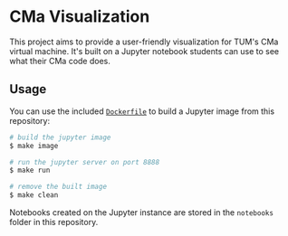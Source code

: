 # CMa Visualization

This project aims to provide a user-friendly visualization for TUM's CMa virtual machine. It's built on a Jupyter notebook students can use to see what their CMa code does.

## Usage

You can use the included [`Dockerfile`](Dockerfile) to build a Jupyter image from this repository:

```bash
# build the jupyter image
$ make image

# run the jupyter server on port 8888
$ make run

# remove the built image
$ make clean
```

Notebooks created on the Jupyter instance are stored in the `notebooks` folder in this repository.
